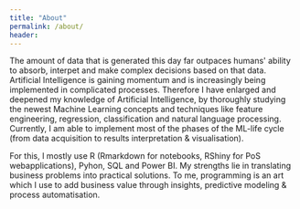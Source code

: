 ```yaml
---
title: "About"
permalink: /about/
header:
---
```

The amount of data that is generated this day far outpaces humans' ability to absorb, interpet and make complex decisions based on that data. Artificial Intelligence is gaining momentum and is increasingly being implemented in complicated processes. Therefore I have enlarged and deepened my knowledge of Artificial Intelligence, by thoroughly studying the newest Machine Learning concepts and techniques like feature engineering, regression, classification and natural language processing. Currently, I am able to implement most of the phases of the ML-life cycle (from data acquisition to results interpretation & visualisation). 

For this, I mostly use R (Rmarkdown for notebooks, RShiny for PoS webapplications), Pyhon, SQL and Power BI. My strengths lie in translating business problems into practical solutions. To me, programming is an art which I use to add business value through insights, predictive modeling & process automatisation. 
